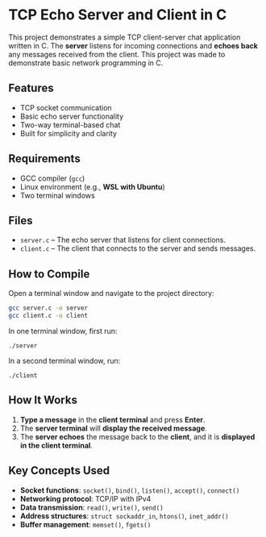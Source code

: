 # TCP Echo Server and Client in C
This project demonstrates a simple TCP client-server chat application written in C. The **server** listens for incoming connections and **echoes back** any messages received from the client. This project was made to demonstrate basic network programming in C.

## Features

- TCP socket communication
- Basic echo server functionality
- Two-way terminal-based chat
- Built for simplicity and clarity

## Requirements

- GCC compiler (`gcc`)
- Linux environment (e.g., **WSL with Ubuntu**)
- Two terminal windows

## Files

- `server.c` – The echo server that listens for client connections.
- `client.c` – The client that connects to the server and sends messages.

## How to Compile

Open a terminal window and navigate to the project directory:

```bash
gcc server.c -o server  
gcc client.c -o client
```  
In one terminal window, first run:
```
./server
```
In a second terminal window, run:
```
./client
```

## How It Works

1. **Type a message** in the **client terminal** and press **Enter**.
2. The **server terminal** will **display the received message**.
3. The **server echoes** the message back to the **client**, and it is **displayed in the client terminal**.

## Key Concepts Used

- **Socket functions**: `socket()`, `bind()`, `listen()`, `accept()`, `connect()`
- **Networking protocol**: TCP/IP with IPv4
- **Data transmission**: `read()`, `write()`, `send()`
- **Address structures**: `struct sockaddr_in`, `htons()`, `inet_addr()`
- **Buffer management**: `memset()`, `fgets()`

